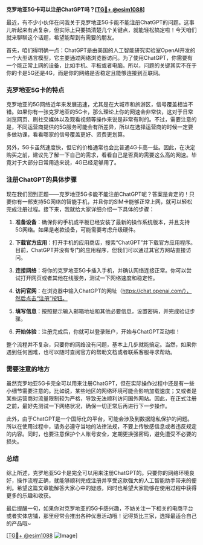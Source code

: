 **克罗地亚5G卡可以注册ChatGPT吗？[[TG💪+ @esim1088](https://t.me/s/esim1088)]**

最近，有不少小伙伴在问我关于克罗地亚5G卡能不能注册ChatGPT的问题。这事儿听起来有点复杂，但实际上只要搞清楚几个关键点，就能轻松搞定啦！今天咱们就来聊聊这个话题，希望能帮到有需要的朋友。

首先，咱们得明确一点：ChatGPT是由美国的人工智能研究实验室OpenAI开发的一个大型语言模型，它主要通过网络浏览器访问。为了使用ChatGPT，你需要有一个能正常上网的设备，比如手机、平板或者电脑。所以，问题的关键其实不在于你的卡是5G还是4G，而是你的网络是否稳定且能够连接到互联网。

### 克罗地亚5G卡的特点

克罗地亚的5G网络近年来发展迅速，尤其是在大城市和旅游区，信号覆盖相当不错。如果你有一张克罗地亚的5G卡，那么理论上你的网速会非常快，这对于日常浏览网页、刷社交媒体以及观看视频等操作来说是非常有利的。不过，需要注意的是，不同运营商提供的5G服务可能会有所差异，所以在选择运营商的时候一定要多做功课，看看哪家的信号覆盖更好、资费更划算。

另外，5G卡虽然速度快，但它的价格通常也会比普通4G卡高一些。因此，在决定购买之前，建议先了解一下自己的需求，看看自己是否真的需要这么高的网速。毕竟对于大部分日常用途来说，4G已经足够用了。

### 注册ChatGPT的具体步骤

现在我们回到正题——克罗地亚5G卡能不能注册ChatGPT呢？答案是肯定的！只要你有一部支持5G网络的智能手机，并且你的SIM卡能够正常上网，就可以轻松完成注册过程。接下来，我就给大家详细介绍一下具体的步骤：

1. **准备设备**：确保你的手机或平板已经安装了最新的操作系统版本，并且支持5G网络。如果是老款设备，可能需要考虑升级硬件。

2. **下载官方应用**：打开手机的应用商店，搜索“ChatGPT”并下载官方应用程序。目前，ChatGPT并没有专门的应用程序，但我们可以通过其官方网站直接访问。

3. **连接网络**：将你的克罗地亚5G卡插入手机，并确认网络连接正常。你可以尝试打开网页或者其他在线服务，测试一下网络速度和稳定性。

4. **访问官网**：在浏览器中输入ChatGPT的网址（https://chat.openai.com/），然后点击“注册”按钮。

5. **填写信息**：按照提示输入邮箱地址和其他必要信息，设置密码，并完成验证步骤。

6. **开始体验**：注册完成后，你就可以登录账户，开始与ChatGPT互动啦！

整个流程并不复杂，只要你的网络没有问题，基本上几步就能搞定。当然，如果你遇到任何困难，也可以随时查阅官方的帮助文档或者联系客服寻求帮助。

### 需要注意的地方

虽然克罗地亚5G卡完全可以用来注册ChatGPT，但在实际操作过程中还是有一些小细节需要注意的。比如说，某些地区的网络环境可能会影响加载速度；又或者是某些运营商对流量限制较为严格，导致无法顺利访问国外网站。因此，在正式注册之前，最好先测试一下网络状况，确保一切正常后再进行下一步操作。

此外，由于ChatGPT是一个国际化的平台，可能会涉及到数据隐私保护的问题。所以在使用过程中，请务必遵守当地的法律法规，不要上传敏感信息或者违反规定的内容。同时，也要注意保护个人账号安全，定期更换强密码，避免遭受不必要的损失。

### 总结

综上所述，克罗地亚5G卡是完全可以用来注册ChatGPT的。只要你的网络环境良好，操作流程正确，就能够顺利完成注册并享受这款强大的人工智能助手带来的便利。希望这篇文章能解答大家心中的疑惑，同时也希望大家能够在使用过程中获得更多的乐趣和收获。

最后提醒一句，如果你对克罗地亚的5G卡感兴趣，不妨关注一下相关的电商平台或者实体店铺，那里经常会推出各种优惠活动哦！记得货比三家，选择最适合自己的产品哦~

[[TG💪+ @esim1088](https://t.me/s/esim1088) ![Image](https://i.postimg.cc/4NQfJmqS/Snipaste-2025-05-13-00-14-12.png)]